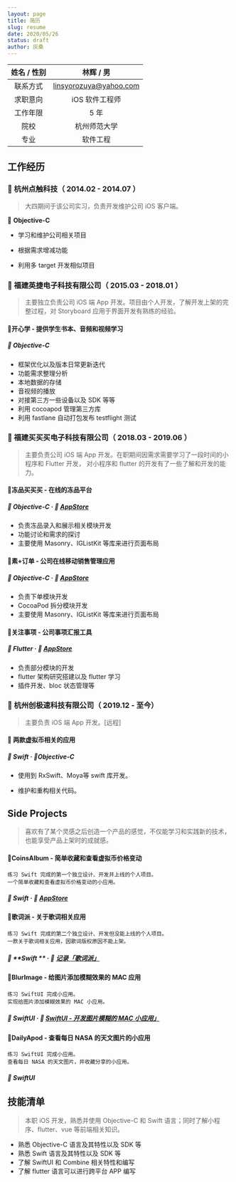 ```yaml
---
layout: page
title: 简历
slug: resume
date: 2020/05/26
status: draft
author: 灰桑
---
```


| 姓名 / 性别 |       林辉 / 男        |
| :---------: | :--------------------: |
|  联系方式   | linsyorozuya@yahoo.com |
|  求职意向   |     iOS 软件工程师     |
|  工作年限   |          5 年          |
|    院校     |      杭州师范大学      |
|    专业     |        软件工程        |

工作经历
----

### 🏢 杭州点触科技（ 2014.02  - 2014.07 ）

> 大四期间于该公司实习，负责开发维护公司 iOS 客户端。

🔖 **Objective-C**

* 学习和维护公司相关项目

* 根据需求增减功能

* 利用多 target 开发相似项目

  

### 🏢 福建英捷电子科技有限公司（ 2015.03  - 2018.01 ）

> 主要独立负责公司 iOS 端 App 开发。项目由个人开发，了解开发上架的完整过程，对 Storyboard 应用于界面开发有熟练的经验。

#### 📱开心学 - 提供学生书本、音频和视频学习

##### 🔖 **Objective-C**

* 框架优化以及版本日常更新迭代
* 功能需求整理分析
* 本地数据的存储
* 音视频的播放
* 对接第三方一些设备以及 SDK 等等
* 利用 cocoapod 管理第三方库
* 利用 fastlane 自动打包发布 testflight 测试



### 🏢 福建买买买电子科技有限公司（ 2018.03  - 2019.06 ） 

> 主要负责公司 iOS 端 App 开发。在职期间因需求需要学习了一段时间的小程序和 Flutter 开发， 对小程序和 flutter 的开发有了一些了解和开发的能力。

#### 📱冻品买买买 - 在线的冻品平台

#####  🔖 **Objective-C**  ·  📌 [**AppStore**](https://apps.apple.com/cn/app/id1385360807 )

* 负责冻品录入和展示相关模块开发
* 功能讨论和需求的探讨
* 主要使用 Masonry、IGListKit 等库来进行页面布局

  

#### 📱素+订单 - 公司在线移动销售管理应用

##### 🔖 **Objective-C**   ·  📌 [**AppStore**](https://apps.apple.com/cn/app/id1469013207)

*   负责下单模块开发
*   CocoaPod 拆分模块开发
*   主要使用 Masonry、IGListKit 等库来进行页面布局



#### 📱关注事项 - 公司事项汇报工具

##### 🔖 **Flutter**   ·  📌 [**AppStore**  ](https://itunes.apple.com/cn/app/关注事项/id1448446851?l=en&mt=8)

*   负责部分模块的开发
*   flutter 架构研究搭建以及 flutter 学习
*   插件开发、bloc 状态管理等



### 🏢 杭州创极速科技有限公司（ 2019.12  - 至今） 

> 主要负责 iOS 端 App 开发。[远程]

#### 📱 两款虚拟币相关的应用

##### 🔖 **Swift**  ·  🔖**Objective-C** 

* 使用到 RxSwift、Moya等 swift 库开发。


* 维护和重构相关代码。



## Side Projects

> 喜欢有了某个灵感之后创造一个产品的感觉，不仅能学习和实践新的技术，也能享受产品上架时的成就感。

#### 📱CoinsAlbum - 简单收藏和查看虚拟币价格变动

```
练习 Swift 完成的第一个独立设计、开发并上线的个人项目。
一个简单收藏和查看虚拟币价格变动的小应用。
```

##### 🔖 **Swift**   ·  📌 [**AppStore**](https://itunes.apple.com/cn/app/coinsalbum/id1437463750?l=en&mt=8) 



#### 📱歌词派 - 关于歌词相关应用

```
练习 Swift 完成的第二个独立设计、开发但没能上线的个人项目。
一款关于歌词相关应用，因歌词版权原因不能上架。
```

#####  🔖 **Swift ** · 📌 [**记录「歌词派」**](https://code.linsyorozuya.com/archives/记录「歌词派」/)   



#### 📱BlurImage - 给图片添加模糊效果的 MAC 应用

```
练习 SwiftUI 完成小应用。
实现给图片添加模糊效果的 MAC 小应用。
```

##### 🔖 **SwiftUI**  ·  📌 [**SwiftUI - 开发图片模糊的 MAC 小应用」**](https://code.linsyorozuya.com/archives/SwiftUI%20-%20开发图片模糊的%20MAC%20小应用/) 



#### 📱DailyApod - 查看每日 NASA 的天文图片的小应用

```
练习 SwiftUI 完成小应用。
查看每日 NASA 的天文图片，并收藏分享的小应用。
```

##### 🔖 **SwiftUI**  



技能清单
----

> 本职 iOS 开发，熟悉并使用 Objective-C 和 Swift 语言；同时了解小程序、flutter、vue 等前端相关知识。

*   熟悉 Objective-C 语言及其特性以及 SDK 等
*   熟悉 Swift 语言及其特性以及 SDK 等
*   了解 SwiftUI 和 Combine 相关特性和编写
*   了解 flutter 语言可以进行跨平台 APP 编写


